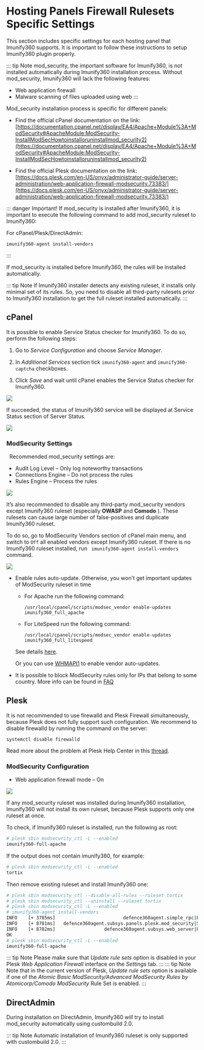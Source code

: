 # Hosting Panels Firewall Rulesets Specific Settings


This section includes specific settings for each hosting panel that Imunify360 supports. It is important to follow these instructions to setup Imunify360 plugin properly.

::: tip Note
<span class="notranslate">mod_security</span>, the important software for Imunify360, is not installed automatically during Imunify360 installation process. Without <span class="notranslate">mod_security</span>, Imunify360 will lack the following features:

* Web application firewall
* Malware scanning of files uploaded using web
:::

<span class="notranslate">Mod_security</span> installation process is specific for different panels:

* Find the official cPanel documentation on the link: [https://documentation.cpanel.net/display/EA4/Apache+Module%3A+ModSecurity#ApacheModule:ModSecurity-InstallModSecHowtoinstalloruninstallmod_security2](https://documentation.cpanel.net/display/EA4/Apache+Module%3A+ModSecurity#ApacheModule:ModSecurity-InstallModSecHowtoinstalloruninstallmod_security2)

* Find the official Plesk documentation on the link: [https://docs.plesk.com/en-US/onyx/administrator-guide/server-administration/web-application-firewall-modsecurity.73383/](https://docs.plesk.com/en-US/onyx/administrator-guide/server-administration/web-application-firewall-modsecurity.73383/)

::: danger Important!
If <span class="notranslate">mod_security</span> is installed after Imunify360, it is important to execute the following command to add <span class="notranslate">mod_security</span> ruleset to Imunify360:

For cPanel/Plesk/DirectAdmin:

<div class="notranslate">

```
imunify360-agent install-vendors
```
</div>

:::

If <span class="notranslate">mod_security</span> is installed before Imunify360, the rules will be installed automatically.

::: tip Note
If Imunify360 installer detects any existing ruleset, it installs only minimal set of its rules. So, you need to disable all third-party rulesets prior to Imunify360 installation to get the full ruleset installed automatically.
:::

## cPanel

It is possible to enable <span class="notranslate">Service Status</span> checker for Imunify360. To do so, perform the following steps:

1. Go to <span class="notranslate">_Service Configuration_</span> and choose <span class="notranslate">_Service Manager_</span>.

2. In <span class="notranslate">_Additional Services_</span> section tick <span class="notranslate">`imunify360-agent`</span> and <span class="notranslate">`imunify360-captcha`</span> checkboxes.

3. Click <span class="notranslate">_Save_</span> and wait until cPanel enables the <span class="notranslate">Service Status</span> checker for Imunify360.

![](/images/cpanel_set01_zoom83.png)

If succeeded, the status of Imunify360 service will be displayed at <span class="notranslate">Service Status</span> section of <span class="notranslate">Server Status</span>.

![](/images/cpanel_set02.jpg)

### ModSecurity Settings
 
Recommended <span class="notranslate">mod_security</span> settings are:
* <span class="notranslate">Audit Log Level – Only log noteworthy transactions</span>
* <span class="notranslate">Connections Engine – Do not process the rules</span>
* <span class="notranslate">Rules Engine – Process the rules</span>

![](/images/modsecuritysettings.png)

It’s also recommended to disable any third-party <span class="notranslate">mod_security</span> vendors except Imunify360 ruleset (especially **OWASP** and **Comodo** ). These rulesets can cause large number of false-positives and duplicate Imunify360 ruleset.

To do so, go to <span class="notranslate">ModSecurity Vendors</span> section of cPanel main menu, and switch to <span class="notranslate">`Off`</span> all enabled vendors except Imunify360 ruleset.
If there is no Imunify360 ruleset installed, run <span class="notranslate">` imunify360-agent install-vendors`</span> command.

![](/images/whmmodsecurityvendors_zoom70.png)

* Enable rules auto-update. Otherwise, you won't get important updates of ModSecurity ruleset in time
    * For Apache run the following command:
    
        <div class="notranslate">
 
        ```
        /usr/local/cpanel/scripts/modsec_vendor enable-updates imunify360_full_apache
        ```
        </div>
    * For LiteSpeed run the following command:
    
        <div class="notranslate">
 
        ```
        /usr/local/cpanel/scripts/modsec_vendor enable-updates imunify360_full_litespeed 
        ```
        </div>

    See details [here](https://documentation.cpanel.net/display/82Docs/ModSecurity+Vendors#ModSecurityVendors-Enableordisableupdates).

    Or you can use [WHMAPI1](https://documentation.cpanel.net/display/DD/WHM+API+1+Functions+-+modsec_enable_vendor_updates) to enable vendor auto-updates.

* It is possible to block ModSecurity rules only for IPs that belong to some country. More info can be found in [FAQ](/faq_and_known_issues/#_9-disabling-waf-rules-for-certain-countries)
  

## Plesk

It is not recommended to use firewalld and Plesk Firewall simultaneously, because Plesk does not fully support such configuration. We recommend to disable firewalld by running the command on the server:

<div class="notranslate">

```
systemctl disable firewalld
```

</div>

Read more about the problem at Plesk Help Center in this [thread](https://support.plesk.com/hc/en-us/articles/115000905285-Plesk-Firewall-and-firewalld).

### ModSecurity Configuration

* <span class="notranslate">Web application firewall mode – On</span>

![](/images/modsecurityconfigurationpleskonyx.png)

If any <span class="notranslate">mod_security</span> ruleset was installed during Imunify360 installation, Imunify360 will not install its own ruleset, because Plesk supports only one ruleset at once.

To check, if Imunify360 ruleset is installed, run the following as root:

<div class="notranslate">

``` bash
# plesk sbin modsecurity_ctl -L --enabled
imunify360-full-apache
```

</div>

If the output does not contain imunify360, for example:

<div class="notranslate">

``` bash
# plesk sbin modsecurity_ctl -L --enabled
tortix
```

</div>

Then remove existing ruleset and install Imunify360 one:

<div class="notranslate">

``` bash
# plesk sbin modsecurity_ctl --disable-all-rules --ruleset tortix
# plesk sbin modsecurity_ctl --uninstall --ruleset tortix
# plesk sbin modsecurity_ctl -L --enabled
# imunify360-agent install-vendors
INFO    [+ 3785ms]                         defence360agent.simple_rpc|Executing ('install-vendors',), params: {}
INFO    [+ 8781ms]   defence360agent.subsys.panels.plesk.mod_security|Successfully installed vendor 'imunify360-full-apache'.
INFO    [+ 8782ms]                  defence360agent.subsys.web_server|Performing web_server graceful restart
OK
# plesk sbin modsecurity_ctl -L --enabled
imunify360-full-apache
```

</div>

::: tip Note
Please make sure that <span class="notranslate">_Update rule sets_</span> option is disabled in your Plesk <span class="notranslate">_Web Application Firewall_</span> interface on the <span class="notranslate">_Settings_</span> tab.
:::
::: tip Note 
Note that in the current version of Plesk, <span class="notranslate">_Update rule sets_</span> option is available if one of the <span class="notranslate">_Atomic Basic ModSecurity/Advanced ModSecurity Rules by Atomicorp/Comodo ModSecurity_</span> Rule Set is enabled.
:::


## DirectAdmin


During installation on DirectAdmin, Imunify360 will try to install <span class="notranslate">mod_security</span> automatically using custombuild 2.0.

::: tip Note
Automatic installation of Imunify360 ruleset is only supported with custombuild 2.0.
:::

